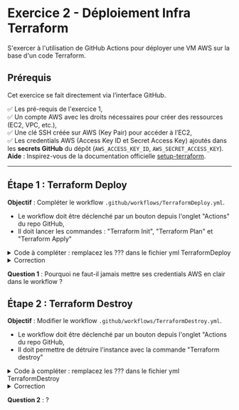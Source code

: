 # Exercice 2 - Déploiement Infra Terraform
S'exercer à l'utilisation de GitHub Actions pour déployer une VM AWS sur la base d'un code Terraform. 

## Prérequis
Cet exercice se fait directement via l’interface GitHub.

✅ Les pré-requis de l'exercice 1,  
✅ Un compte AWS avec les droits nécessaires pour créer des ressources (EC2, VPC, etc.),  
✅ Une clé SSH créée sur AWS (Key Pair) pour accéder à l’EC2,  
✅ Les credentials AWS (Access Key ID et Secret Access Key) ajoutés dans les **secrets GitHub** du dépôt (`AWS_ACCESS_KEY_ID`, `AWS_SECRET_ACCESS_KEY`).   
**Aide** : Inspirez-vous de la documentation officielle [setup-terraform](https://github.com/hashicorp/setup-terraform).

---

## Étape 1 : Terraform Deploy
**Objectif** : Compléter le workflow `.github/workflows/TerraformDeploy.yml`. 
- Le workflow doit être déclenché par un bouton depuis l'onglet "Actions" du repo GitHub,
- Il doit lancer les commandes : "Terraform Init", "Terraform Plan" et "Terraform Apply"

<details>
<summary>Code à compléter : remplacez les ??? dans le fichier yml TerraformDeploy</summary>

```yaml
name: Deploy with Terraform

on:
  workflow_dispatch: 

jobs:
  Terraform_deploy:
    runs-on: ubuntu-latest

    env:
      TF_INPUT: false
      AWS_ACCESS_KEY_ID: ${{ secrets.AWS_ACCESS_KEY_ID }}
      AWS_SECRET_ACCESS_KEY: ${{ secrets.AWS_SECRET_ACCESS_KEY }}

    steps:
      - name: Checkout code
        uses: actions/checkout@v4

      - name: Setup Terraform
        uses: hashicorp/setup-terraform@v3
        with:
          terraform_version: 1.6.6

      - ???
        working-directory: ./terraform-aws-instance

      - ???
        working-directory: ./terraform-aws-instance

      - ???
        working-directory: ./terraform-aws-instance
```
</details>

<details>
<summary>Correction</summary>

```yaml
name: Deploy with Terraform

on:
  workflow_dispatch:     # Permet le déclenchement manuel dans GitHub

jobs:
  Terraform_deploy :
    runs-on: ubuntu-latest

    env:
      TF_INPUT: false
      AWS_ACCESS_KEY_ID: ${{ secrets.AWS_ACCESS_KEY_ID }}
      AWS_SECRET_ACCESS_KEY: ${{ secrets.AWS_SECRET_ACCESS_KEY }}

    steps:
      # Clone le dépôt sur le runner Ubuntu de Github Actions pour accéder aux fichiers Terraform
      - name: Checkout code
        uses: actions/checkout@v4

      # Installe Terraform sur le runner Ubuntu de Github Actions
      - name: Setup Terraform
        uses: hashicorp/setup-terraform@v3
        with:
          terraform_version: 1.6.6

      - name: Terraform Init
        run: terraform init
        working-directory: ./terraform-aws-instance

      - name: Terraform Plan
        run: terraform plan
        working-directory: ./terraform-aws-instance

      - name: Terraform Apply
        run: terraform apply -auto-approve
        working-directory: ./terraform-aws-instance
```
</details>

  
**Question 1** : Pourquoi ne faut-il jamais mettre ses credentials AWS en clair dans le workflow ?

## Étape 2 : Terraform Destroy
**Objectif** : Modifier le workflow `.github/workflows/TerraformDestroy.yml`.
- Le workflow doit être déclenché par un bouton depuis l'onglet "Actions du repo GitHub,
- Il doit permettre de détruire l'instance avec la commande "Terraform destroy"

<details>
<summary>Code à compléter : remplacez les ??? dans le fichier yml TerraformDestroy</summary>

```yaml
name: Destroy with Terraform

on:
  workflow_dispatch:

jobs:
  Terraform_destroy :
    runs-on: ubuntu-latest

    env :
      AWS_ACCESS_KEY_ID: ${{ secrets.AWS_ACCESS_KEY_ID }}
      AWS_SECRET_ACCESS_KEY: ${{ secrets.AWS_SECRET_ACCESS_KEY }}

    steps:
      - name: Checkout code
        uses: actions/checkout@v4

      - name: Setup Terraform
        uses: hashicorp/setup-terraform@v3
        with:
          terraform_version: 1.6.6

      - name: Terraform Init
        run: terraform init
        working-directory: ./terraform-aws-instance

      - ???
        working-directory: ./terraform-aws-instance
```
</details>


<details>
<summary>Correction</summary>

```yaml
name: Destroy with Terraform

on:
  workflow_dispatch:

jobs:
  Terraform_destroy :
    runs-on: ubuntu-latest

    env :
      AWS_ACCESS_KEY_ID: ${{ secrets.AWS_ACCESS_KEY_ID }}
      AWS_SECRET_ACCESS_KEY: ${{ secrets.AWS_SECRET_ACCESS_KEY }}

    steps:
      - name: Checkout code
        uses: actions/checkout@v4

      - name: Setup Terraform
        uses: hashicorp/setup-terraform@v3
        with:
          terraform_version: 1.6.6

      - name: Terraform Init
        run: terraform init
        working-directory: ./terraform-aws-instance

      - name: Terraform Destroy
        run: terraform destroy -auto-approve
        working-directory: ./terraform-aws-instance
```
</details>

**Question 2** : ?
